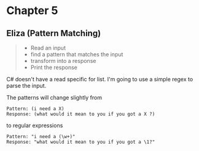 Chapter 5
=========

Eliza (Pattern Matching)
------------------------

> - Read an input
> - find a pattern that matches the input 
> - transform into a response
> - Print the response

C# doesn't have a read specific for list.  I'm going to use a simple regex to parse the input.

The patterns will change slightly from 

    Pattern: (i need a X)
    Response: (what would it mean to you if you got a X ?)

to regular expressions

    Pattern: "i need a (\w+)"
    Response: "what would it mean to you if you got a \1?"

